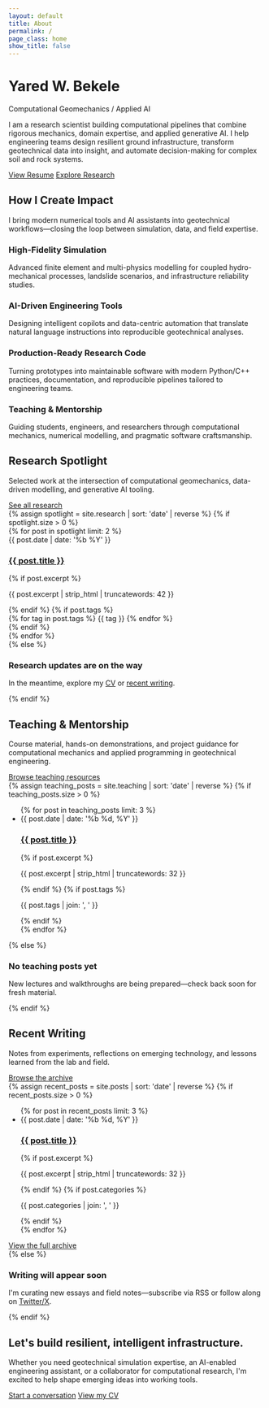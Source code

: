 ```yaml
---
layout: default
title: About
permalink: /
page_class: home
show_title: false
---
```


<div class="hero">
  <div class="hero-logo">
    <h1 class="hero-title">Yared W. Bekele</h1>
    <p class="hero-tagline">Computational Geomechanics / Applied AI</p>
  </div>
  <p class="hero-summary">
    I am a research scientist building computational pipelines that combine rigorous mechanics, domain expertise, and applied generative AI. I help engineering teams design resilient ground infrastructure, transform geotechnical data into insight, and automate decision-making for complex soil and rock systems.
  </p>
  <div class="hero-actions">
    <a class="button" href="{{ '/resume/' | relative_url }}">View Resume</a>
    <a class="button button--ghost" href="{{ '/research/' | relative_url }}">Explore Research</a>
  </div>
</div>

<section class="section">
  <div class="section-header">
    <h2 class="section-title">How I Create Impact</h2>
    <p class="section-lead">I bring modern numerical tools and AI assistants into geotechnical workflows&mdash;closing the loop between simulation, data, and field expertise.</p>
  </div>
  <div class="card-grid">
    <article class="card">
      <h3>High-Fidelity Simulation</h3>
      <p>Advanced finite element and multi-physics modelling for coupled hydro-mechanical processes, landslide scenarios, and infrastructure reliability studies.</p>
    </article>
    <article class="card">
      <h3>AI-Driven Engineering Tools</h3>
      <p>Designing intelligent copilots and data-centric automation that translate natural language instructions into reproducible geotechnical analyses.</p>
    </article>
    <article class="card">
      <h3>Production-Ready Research Code</h3>
      <p>Turning prototypes into maintainable software with modern Python/C++ practices, documentation, and reproducible pipelines tailored to engineering teams.</p>
    </article>
    <article class="card">
      <h3>Teaching & Mentorship</h3>
      <p>Guiding students, engineers, and researchers through computational mechanics, numerical modelling, and pragmatic software craftsmanship.</p>
    </article>
  </div>
</section>

<section class="section section--alt">
  <div class="section-header section-header--split">
    <div>
      <h2 class="section-title">Research Spotlight</h2>
      <p class="section-lead">Selected work at the intersection of computational geomechanics, data-driven modelling, and generative AI tooling.</p>
    </div>
    <a class="pill-link" href="{{ '/research/' | relative_url }}">See all research</a>
  </div>
  {% assign spotlight = site.research | sort: 'date' | reverse %}
  {% if spotlight.size > 0 %}
  <div class="spotlight-grid">
    {% for post in spotlight limit: 2 %}
    <article class="spotlight-card">
      <span class="spotlight-card__eyebrow">{{ post.date | date: '%b %Y' }}</span>
      <h3><a href="{{ post.url | relative_url }}">{{ post.title }}</a></h3>
      {% if post.excerpt %}
      <p class="spotlight-card__summary">{{ post.excerpt | strip_html | truncatewords: 42 }}</p>
      {% endif %}
      {% if post.tags %}
      <div class="spotlight-card__tags">
        {% for tag in post.tags %}
        <span class="spotlight-card__tag">{{ tag }}</span>
        {% endfor %}
      </div>
      {% endif %}
    </article>
    {% endfor %}
  </div>
  {% else %}
  <div class="empty-state">
    <h3>Research updates are on the way</h3>
    <p>In the meantime, explore my <a href="{{ '/resume/' | relative_url }}">CV</a> or <a href="{{ '/blog/' | relative_url }}">recent writing</a>.</p>
  </div>
  {% endif %}
</section>

<section class="section">
  <div class="section-header section-header--split">
    <div>
      <h2 class="section-title">Teaching & Mentorship</h2>
      <p class="section-lead">Course material, hands-on demonstrations, and project guidance for computational mechanics and applied programming in geotechnical engineering.</p>
    </div>
    <a class="pill-link" href="{{ '/teaching/' | relative_url }}">Browse teaching resources</a>
  </div>
  {% assign teaching_posts = site.teaching | sort: 'date' | reverse %}
  {% if teaching_posts.size > 0 %}
  <ul class="post-list">
    {% for post in teaching_posts limit: 3 %}
    <li>
      <article class="post-card">
        <time datetime="{{ post.date | date_to_xmlschema }}">{{ post.date | date: '%b %d, %Y' }}</time>
        <h3><a href="{{ post.url | relative_url }}">{{ post.title }}</a></h3>
        {% if post.excerpt %}
        <p>{{ post.excerpt | strip_html | truncatewords: 32 }}</p>
        {% endif %}
        {% if post.tags %}
        <p class="post-card-meta">{{ post.tags | join: ', ' }}</p>
        {% endif %}
      </article>
    </li>
    {% endfor %}
  </ul>
  {% else %}
  <div class="empty-state">
    <h3>No teaching posts yet</h3>
    <p>New lectures and walkthroughs are being prepared&mdash;check back soon for fresh material.</p>
  </div>
  {% endif %}
</section>

<section class="section section--alt">
  <div class="section-header section-header--split">
    <div>
      <h2 class="section-title">Recent Writing</h2>
      <p class="section-lead">Notes from experiments, reflections on emerging technology, and lessons learned from the lab and field.</p>
    </div>
    <a class="pill-link" href="{{ '/blog/' | relative_url }}">Browse the archive</a>
  </div>
  {% assign recent_posts = site.posts | sort: 'date' | reverse %}
  {% if recent_posts.size > 0 %}
  <ul class="post-list">
    {% for post in recent_posts limit: 3 %}
    <li>
      <article class="post-card">
        <time datetime="{{ post.date | date_to_xmlschema }}">{{ post.date | date: '%b %d, %Y' }}</time>
        <h3><a href="{{ post.url | relative_url }}">{{ post.title }}</a></h3>
        {% if post.excerpt %}
        <p>{{ post.excerpt | strip_html | truncatewords: 32 }}</p>
        {% endif %}
        {% if post.categories %}
        <p class="post-card-meta">{{ post.categories | join: ', ' }}</p>
        {% endif %}
      </article>
    </li>
    {% endfor %}
  </ul>
  <div class="section-cta">
    <a class="pill-link" href="{{ '/archive/' | relative_url }}">View the full archive</a>
  </div>
  {% else %}
  <div class="empty-state">
    <h3>Writing will appear soon</h3>
    <p>I'm curating new essays and field notes&mdash;subscribe via RSS or follow along on <a href="https://x.com/yaredwb">Twitter/X</a>.</p>
  </div>
  {% endif %}
</section>

<section class="section">
  <div class="cta-panel">
    <h2>Let's build resilient, intelligent infrastructure.</h2>
    <p>Whether you need geotechnical simulation expertise, an AI-enabled engineering assistant, or a collaborator for computational research, I'm excited to help shape emerging ideas into working tools.</p>
    <div class="hero-actions">
      <a class="button" href="mailto:yaredworku@gmail.com">Start a conversation</a>
      <a class="button button--ghost" href="{{ '/resume/' | relative_url }}">View my CV</a>
    </div>
  </div>
</section>
